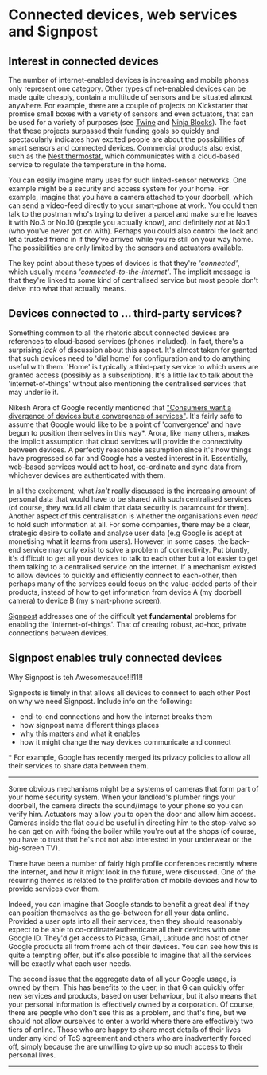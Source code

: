 <!-- ---
layout: post
title: Privacy, Naming and Signposts
author: Amir Chaudhry
excerpt: Summary here
--- -->

# Connected devices, web services and Signpost

## Interest in connected devices

The number of internet-enabled devices is increasing and mobile phones only represent one category.  Other types of net-enabled devices can be made quite cheaply, contain a multitude of sensors and be situated almost anywhere.  For example, there are a couple of projects on Kickstarter that promise small boxes with a variety of sensors and even actuators, that can be used for a variety of purposes (see [Twine][Twine Kickstarter] and [Ninja Blocks][Ninja Blocks]).  The fact that these projects surpassed their funding goals so quickly and spectacularly indicates how excited people are about the possibilities of smart sensors and connected devices.  Commercial products also exist, such as the [Nest thermostat][Nest], which communicates with a cloud-based service to regulate the temperature in the home.

You can easily imagine many uses for such linked-sensor networks.  One example might be a security and access system for your home.  For example, imagine that you have a camera attached to your doorbell, which can send a video-feed directly to your smart-phone at work.  You could then talk to the postman who's trying to deliver a parcel and make sure he leaves it with No.3 or No.10 (people you actually know), and definitely *not* at No.1 (who you've never got on with).  Perhaps you could also control the lock and let a trusted friend in if they've arrived while you're still on your way home.  The possibilities are only limited by the sensors and actuators available.

The key point about these types of devices is that they're *'connected'*, which usually means *'connected-to-the-internet'*.  The implicit message is that they're linked to some kind of centralised service but most people don't delve into what that actually means.

[Twine Kickstarter]: http://www.kickstarter.com/projects/supermechanical/twine-listen-to-your-world-talk-to-the-internet
[Ninja Blocks]: http://ninjablocks.com/
[Nest]: http://www.nest.com


## Devices connected to ... third-party services?

Something common to all the rhetoric about connected devices are references to cloud-based services (phones included).  In fact, there's a surprising *lack* of discussion about this aspect.  It's almost taken for granted that such devices need to 'dial home' for configuration and to do anything useful with them.  'Home' is typically a third-party service to which users are granted access (possibly as a subscription).  It's a little lax to talk about the 'internet-of-things' without also mentioning the centralised services that may underlie it.  

Nikesh Arora of Google recently mentioned that ["Consumers want a divergence of devices but a convergence of services"][Arora Gplus].  It's fairly safe to assume that Google would like to be a point of 'convergence' and have begun to position themselves in this way\*. Arora, like many others, makes the implicit assumption that cloud services will provide the connectivity between devices.  A perfectly reasonable assumption since it's how things have progressed so far and Google has a vested interest in it.  Essentially, web-based services would act to host, co-ordinate and sync data from whichever devices are authenticated with them.  

[Arora Gplus]: https://plus.google.com/104376123433741873548/posts/4RcwiHbS7ME

In all the excitement, what *isn't* really discussed is the increasing amount of personal data that would have to be shared with such centralised services (of course, they would all claim that data security is paramount for them).  Another aspect of this centralisation is whether the organisations even *need* to hold such information at all.  For some companies, there may be a clear, strategic desire to collate and analyse user data (e.g Google is adept at monetising what it learns from users).  However, in some cases, the back-end service may only exist to solve a problem of connectivity.  Put bluntly, it's difficult to get all your devices to talk to each other but a lot easier to get them talking to a centralised service on the internet.  If a mechanism existed to allow devices to quickly and efficiently connect to each-other, then perhaps many of the services could focus on the value-added parts of their products, instead of how to get information from device A (my doorbell camera) to device B (my smart-phone screen).

[Signpost][] addresses one of the difficult yet <strong>fundamental</strong> problems for enabling the 'internet-of-things'.  That of creating robust, ad-hoc, private connections between devices.


## Signpost enables truly connected devices

Why Signpost is teh Awesomesauce!!!11!!

Signposts is timely in that allows all devices to connect to each other
Post on why we need Signpost. Include info on the following:

- end-to-end connections and how the internet breaks them
- how signpost nams different things places
- why this matters and what it enables
- how it might change the way devices communicate and connect


[Signpost]: http://perscon.net/overview/signpost.html

\* For example, Google has recently merged its privacy policies to allow all their services to share data between them.  

--------------


Some obvious mechanisms might be a systems of cameras that form part of your home security system.  When your landlord's plumber rings your doorbell, the camera directs the sound/image to your phone so you can verify him.  Actuators may allow you to open the door and allow him access.  Cameras inside the flat could be useful in directing him to the stop-valve so he can get on with fixing the boiler while you're out at the shops (of course, you have to trust that he's not not also interested in your underwear or the big-screen TV).  


There have been a number of fairly high profile conferences recently where the internet, and how it might look in the future, were discussed.  One of the recurring themes is related to the proliferation of mobile devices and how to provide services over them.


Indeed, you can imagine that Google stands to benefit a great deal if they can position themselves as the go-between for all your data online.  Provided a user opts into all their services, then they should reasonably expect to be able to co-ordinate/authenticate all their devices with one Google ID.  They'd get access to Picasa, Gmail, Latitude and host of other Google products all from frome ach of their devices.  You can see how this is quite a tempting offer, but it's also possible to imagine that all the services will be exactly what each user needs.  

The second issue that the aggregate data of all your Google usage, is owned by them.  This has benefits to the user, in that G can quickly offer new services and products, based on user behaviour, but it also means that your personal information is effectively owned by a corporation.  Of course, there are people who don't see this as a problem, and that's fine, but we should not allow ourselves to enter a world where there are effectively two tiers of online.  Those who are happy to share most details of their lives under any kind of ToS agreement and others who are inadvertently forced off, simply because the are unwilling to give up so much access to their personal lives.  

--------
